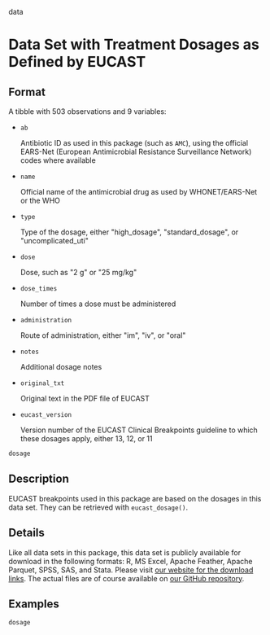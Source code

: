  data

# Data Set with Treatment Dosages as Defined by EUCAST

## Format

A tibble with 503 observations and 9 variables:

 * `ab`
   
   Antibiotic ID as used in this package (such as `AMC`), using the official EARS-Net (European Antimicrobial Resistance Surveillance Network) codes where available
 * `name`
   
   Official name of the antimicrobial drug as used by WHONET/EARS-Net or the WHO
 * `type`
   
   Type of the dosage, either "high_dosage", "standard_dosage", or "uncomplicated_uti"
 * `dose`
   
   Dose, such as "2 g" or "25 mg/kg"
 * `dose_times`
   
   Number of times a dose must be administered
 * `administration`
   
   Route of administration, either "im", "iv", or "oral"
 * `notes`
   
   Additional dosage notes
 * `original_txt`
   
   Original text in the PDF file of EUCAST
 * `eucast_version`
   
   Version number of the EUCAST Clinical Breakpoints guideline to which these dosages apply, either 13, 12, or 11

```r
dosage
```

## Description

EUCAST breakpoints used in this package are based on the dosages in this data set. They can be retrieved with `eucast_dosage()`.

## Details

Like all data sets in this package, this data set is publicly available for download in the following formats: R, MS Excel, Apache Feather, Apache Parquet, SPSS, SAS, and Stata. Please visit [our website for the download links](https://msberends.github.io/AMR/articles/datasets.html). The actual files are of course available on [our GitHub repository](https://github.com/msberends/AMR/tree/main/data-raw).

## Examples

```r
dosage
```



